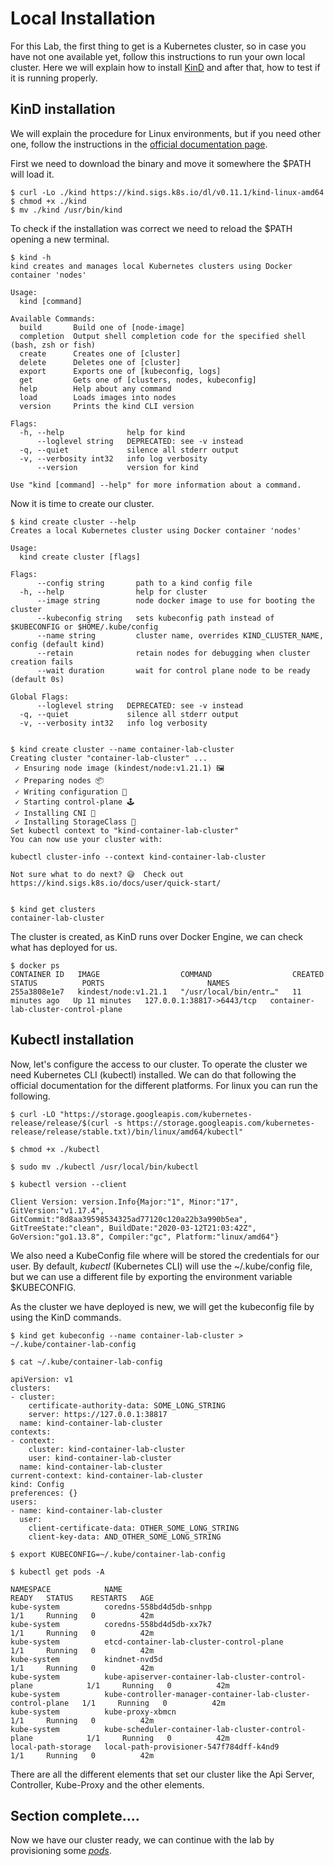 # Local Installation

For this Lab, the first thing to get is a Kubernetes cluster, so in case you have not one available yet, follow this instructions to run your own local cluster. Here we will explain how to install [KinD](https://kind.sigs.k8s.io/) and after that, how to test if it is running properly.

## KinD installation

We will explain the procedure for Linux environments, but if you need other one, follow the instructions in the [official documentation page](https://kind.sigs.k8s.io/docs/user/quick-start/#installation). 

First we need to download the binary and move it somewhere the $PATH will load it. 

```
$ curl -Lo ./kind https://kind.sigs.k8s.io/dl/v0.11.1/kind-linux-amd64
$ chmod +x ./kind
$ mv ./kind /usr/bin/kind
```
To check if the installation was correct we need to reload the $PATH opening a new terminal.

```
$ kind -h
kind creates and manages local Kubernetes clusters using Docker container 'nodes'

Usage:
  kind [command]

Available Commands:
  build       Build one of [node-image]
  completion  Output shell completion code for the specified shell (bash, zsh or fish)
  create      Creates one of [cluster]
  delete      Deletes one of [cluster]
  export      Exports one of [kubeconfig, logs]
  get         Gets one of [clusters, nodes, kubeconfig]
  help        Help about any command
  load        Loads images into nodes
  version     Prints the kind CLI version

Flags:
  -h, --help              help for kind
      --loglevel string   DEPRECATED: see -v instead
  -q, --quiet             silence all stderr output
  -v, --verbosity int32   info log verbosity
      --version           version for kind

Use "kind [command] --help" for more information about a command.
```

Now it is time to create our cluster.

```
$ kind create cluster --help
Creates a local Kubernetes cluster using Docker container 'nodes'

Usage:
  kind create cluster [flags]

Flags:
      --config string       path to a kind config file
  -h, --help                help for cluster
      --image string        node docker image to use for booting the cluster
      --kubeconfig string   sets kubeconfig path instead of $KUBECONFIG or $HOME/.kube/config
      --name string         cluster name, overrides KIND_CLUSTER_NAME, config (default kind)
      --retain              retain nodes for debugging when cluster creation fails
      --wait duration       wait for control plane node to be ready (default 0s)

Global Flags:
      --loglevel string   DEPRECATED: see -v instead
  -q, --quiet             silence all stderr output
  -v, --verbosity int32   info log verbosity


$ kind create cluster --name container-lab-cluster
Creating cluster "container-lab-cluster" ...
 ✓ Ensuring node image (kindest/node:v1.21.1) 🖼 
 ✓ Preparing nodes 📦  
 ✓ Writing configuration 📜 
 ✓ Starting control-plane 🕹️ 
 ✓ Installing CNI 🔌 
 ✓ Installing StorageClass 💾 
Set kubectl context to "kind-container-lab-cluster"
You can now use your cluster with:

kubectl cluster-info --context kind-container-lab-cluster

Not sure what to do next? 😅  Check out https://kind.sigs.k8s.io/docs/user/quick-start/


$ kind get clusters
container-lab-cluster
```

The cluster is created, as KinD runs over Docker Engine, we can check what has deployed for us.

```
$ docker ps
CONTAINER ID   IMAGE                  COMMAND                  CREATED          STATUS          PORTS                       NAMES
255a3808e1e7   kindest/node:v1.21.1   "/usr/local/bin/entr…"   11 minutes ago   Up 11 minutes   127.0.0.1:38817->6443/tcp   container-lab-cluster-control-plane
```

## Kubectl installation

Now, let's configure the access to our cluster. To operate the cluster we need Kubernetes CLI (kubectl) installed. We can do that following the official documentation for the different platforms. For linux you can run the following.

```
$ curl -LO "https://storage.googleapis.com/kubernetes-release/release/$(curl -s https://storage.googleapis.com/kubernetes-release/release/stable.txt)/bin/linux/amd64/kubectl"

$ chmod +x ./kubectl

$ sudo mv ./kubectl /usr/local/bin/kubectl

$ kubectl version --client

Client Version: version.Info{Major:"1", Minor:"17", GitVersion:"v1.17.4", GitCommit:"8d8aa39598534325ad77120c120a22b3a990b5ea", GitTreeState:"clean", BuildDate:"2020-03-12T21:03:42Z", GoVersion:"go1.13.8", Compiler:"gc", Platform:"linux/amd64"}
```

We also need a KubeConfig file where will be stored the credentials for our user. By default, _kubectl_ (Kubernetes CLI) will use the ~/.kube/config file, but we can use a different file by exporting the environment variable $KUBECONFIG.

As the cluster we have deployed is new, we will get the kubeconfig file by using the KinD commands.

```
$ kind get kubeconfig --name container-lab-cluster > ~/.kube/container-lab-config

$ cat ~/.kube/container-lab-config

apiVersion: v1
clusters:
- cluster:
    certificate-authority-data: SOME_LONG_STRING
    server: https://127.0.0.1:38817
  name: kind-container-lab-cluster
contexts:
- context:
    cluster: kind-container-lab-cluster
    user: kind-container-lab-cluster
  name: kind-container-lab-cluster
current-context: kind-container-lab-cluster
kind: Config
preferences: {}
users:
- name: kind-container-lab-cluster
  user:
    client-certificate-data: OTHER_SOME_LONG_STRING
    client-key-data: AND_OTHER_SOME_LONG_STRING

$ export KUBECONFIG=~/.kube/container-lab-config

$ kubectl get pods -A

NAMESPACE            NAME                                                          READY   STATUS    RESTARTS   AGE
kube-system          coredns-558bd4d5db-snhpp                                      1/1     Running   0          42m
kube-system          coredns-558bd4d5db-xx7k7                                      1/1     Running   0          42m
kube-system          etcd-container-lab-cluster-control-plane                      1/1     Running   0          42m
kube-system          kindnet-nvd5d                                                 1/1     Running   0          42m
kube-system          kube-apiserver-container-lab-cluster-control-plane            1/1     Running   0          42m
kube-system          kube-controller-manager-container-lab-cluster-control-plane   1/1     Running   0          42m
kube-system          kube-proxy-xbmcn                                              1/1     Running   0          42m
kube-system          kube-scheduler-container-lab-cluster-control-plane            1/1     Running   0          42m
local-path-storage   local-path-provisioner-547f784dff-k4nd9                       1/1     Running   0          42m
```
There are all the different elements that set our cluster like the Api Server, Controller, Kube-Proxy and the other elements.

## Section complete....

Now we have our cluster ready, we can continue with the lab by provisioning some [_pods_](../01-Pods/README.md).

